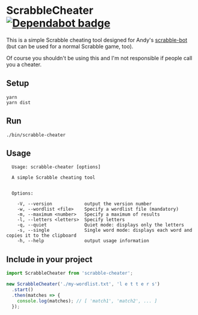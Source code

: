 # ScrabbleCheater [![Dependabot badge](https://img.shields.io/badge/Dependabot-active-brightgreen.svg)](https://dependabot.com/)
This is a simple Scrabble cheating tool designed for Andy's [scrabble-bot](https://github.com/AndyLnd/scrabble-bot) (but can be used for a normal Scrabble game, too).

Of course you shouldn't be using this and I'm not responsible if people call you a cheater.

## Setup
```
yarn
yarn dist
```

## Run
```
./bin/scrabble-cheater
```

## Usage
```
  Usage: scrabble-cheater [options]

  A simple Scrabble cheating tool


  Options:

    -V, --version            output the version number
    -w, --wordlist <file>    Specify a wordlist file (mandatory)
    -m, --maximum <number>   Specify a maximum of results
    -l, --letters <letters>  Specify letters
    -q, --quiet              Quiet mode: displays only the letters
    -s, --single             Single word mode: displays each word and copies it to the clipboard
    -h, --help               output usage information
```

## Include in your project
```ts
import ScrabbleCheater from 'scrabble-cheater';

new ScrabbleCheater('./my-wordlist.txt', 'l e t t e r s')
  .start()
  .then(matches => {
    console.log(matches); // [ 'match1', 'match2', ... ]
  });
```
